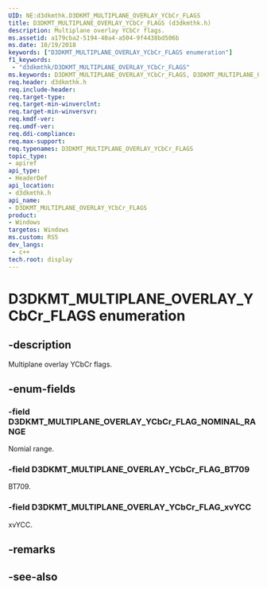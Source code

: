 ```yaml
---
UID: NE:d3dkmthk.D3DKMT_MULTIPLANE_OVERLAY_YCbCr_FLAGS
title: D3DKMT_MULTIPLANE_OVERLAY_YCbCr_FLAGS (d3dkmthk.h)
description: Multiplane overlay YCbCr flags.
ms.assetid: a179cba2-5194-40a4-a504-9f4438bd506b
ms.date: 10/19/2018
keywords: ["D3DKMT_MULTIPLANE_OVERLAY_YCbCr_FLAGS enumeration"]
f1_keywords:
 - "d3dkmthk/D3DKMT_MULTIPLANE_OVERLAY_YCbCr_FLAGS"
ms.keywords: D3DKMT_MULTIPLANE_OVERLAY_YCbCr_FLAGS, D3DKMT_MULTIPLANE_OVERLAY_YCbCr_FLAGS, 
req.header: d3dkmthk.h
req.include-header:
req.target-type:
req.target-min-winverclnt:
req.target-min-winversvr:
req.kmdf-ver:
req.umdf-ver:
req.ddi-compliance:
req.max-support:
req.typenames: D3DKMT_MULTIPLANE_OVERLAY_YCbCr_FLAGS
topic_type: 
- apiref
api_type: 
- HeaderDef
api_location: 
- d3dkmthk.h
api_name: 
- D3DKMT_MULTIPLANE_OVERLAY_YCbCr_FLAGS
product:
- Windows
targetos: Windows
ms.custom: RS5
dev_langs:
 - c++
tech.root: display
---
```


# D3DKMT_MULTIPLANE_OVERLAY_YCbCr_FLAGS enumeration

## -description

Multiplane overlay YCbCr flags.

## -enum-fields

### -field D3DKMT_MULTIPLANE_OVERLAY_YCbCr_FLAG_NOMINAL_RANGE 

Nomial range.

### -field D3DKMT_MULTIPLANE_OVERLAY_YCbCr_FLAG_BT709 

BT709.

### -field D3DKMT_MULTIPLANE_OVERLAY_YCbCr_FLAG_xvYCC 

xvYCC.

## -remarks

## -see-also
